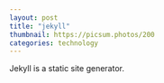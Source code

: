 ```yaml
---
layout: post
title: "jekyll"
thumbnail: https://picsum.photos/200
categories: technology
---
```


Jekyll is a static site generator.
